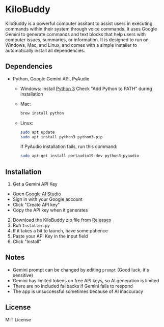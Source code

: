 # KiloBuddy

KiloBuddy is a powerful computer assitant to assist users in executing commands within their system through voice commands. It uses Google Gemini to generate commands and text blocks that help users with computer issues, summaries, or information. It is designed to run on Windows, Mac, and Linux, and comes with a simple installer to automatically install all dependencies.

## Dependencies
- Python, Google Gemini API, PyAudio
  - Windows:
    Install [Python 3](https://python.org)
    Check "Add Python to PATH" during installation
  - Mac:
    ```bash
    brew install python
    ```
  - Linux:
    ```bash
    sudo apt update
    sudo apt install python3 python3-pip
    ```
    
    If PyAudio installation fails, run this command:
    ```bash
    sudo apt-get install portaudio19-dev python3-pyaudio
    ```
## Installation

1. Get a Gemini API Key
  - Open [Google AI Studio](https://aistudio.google.com/apikey)
  - Sign in with your Google account
  - Click "Create API key"
  - Copy the API key when it generates
2. Download the KiloBuddy zip file from [Releases](https://github.com/MichaelCreel/KiloBuddy/releases)
3. Run `Installer.py`
4. If it takes a bit to launch, have some patience
5. Paste your API Key in the input field
6. Click "Install"

## Notes

- Gemini prompt can be changed by editing `prompt` (Good luck, it's sensitive)
- Gemini has limited tokens on free API keys, so AI generation is limited
- There are no included fallbacks if Gemini fails to respond
- The app is unsuccessful sometimes because of AI inaccuracy

## License

MIT License
